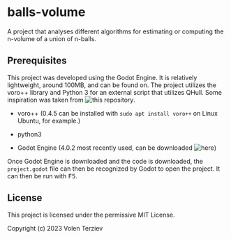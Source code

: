 # balls-volume

A project that analyses different algorithms for estimating or computing the n-volume of a union of n-balls.

## Prerequisites

This project was developed using the Godot Engine. It is relatively lightweight, around 100MB, and can be found on. The project utilizes the voro++ library and Python 3 for an external script that utilizes QHull. Some inspiration was taken from ![this repository](https://gist.github.com/marmakoide/45d5389252683ae09c2df49d0548a627).

- voro++ (0.4.5 can be installed with `sudo apt install voro++` on Linux Ubuntu, for example.)

- python3

- Godot Engine (4.0.2 most recently used, can be downloaded ![here](https://godotengine.org/download/))

Once Godot Engine is downloaded and the code is downloaded, the `project.godot` file can then be recognized by Godot to open the project. It can then be run with <kbd>F5</kbd>.

## License

This project is licensed under the permissive MIT License.

Copyright (c) 2023 Volen Terziev

